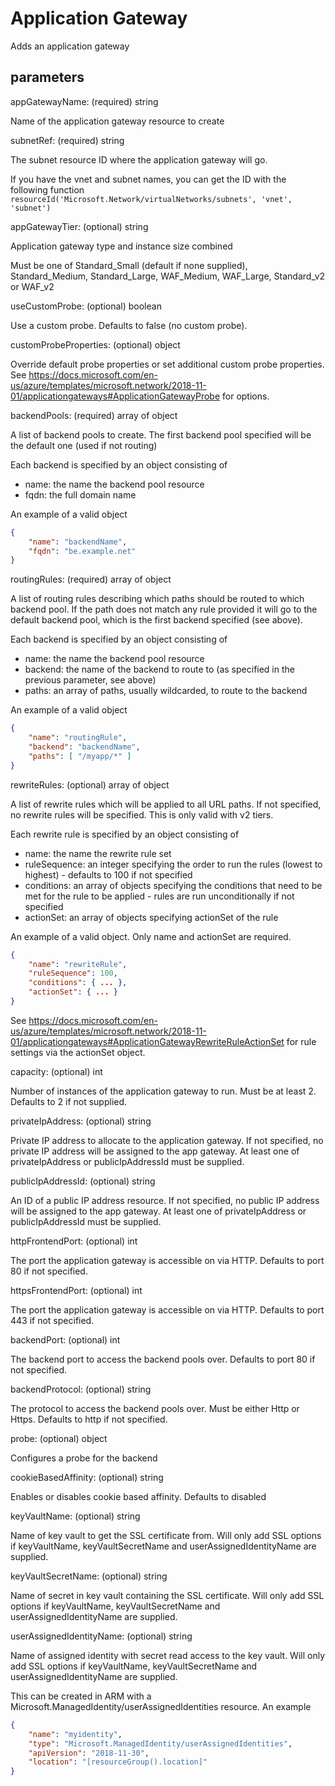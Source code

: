 # Application Gateway

Adds an application gateway

## parameters

appGatewayName: (required) string

Name of the application gateway resource to create

subnetRef: (required) string

The subnet resource ID where the application gateway will go.

If you have the vnet and subnet names, you can get the ID with the following function
`resourceId('Microsoft.Network/virtualNetworks/subnets', 'vnet', 'subnet')`

appGatewayTier: (optional) string

Application gateway type and instance size combined

Must be one of Standard_Small (default if none supplied), Standard_Medium, Standard_Large, WAF_Medium, WAF_Large, Standard_v2 or WAF_v2

useCustomProbe: (optional) boolean

Use a custom probe. Defaults to false (no custom probe).

customProbeProperties: (optional) object

Override default probe properties or set additional custom probe properties.
See https://docs.microsoft.com/en-us/azure/templates/microsoft.network/2018-11-01/applicationgateways#ApplicationGatewayProbe
for options.

backendPools: (required) array of object

A list of backend pools to create.
The first backend pool specified will be the default one (used if not routing)

Each backend is specified by an object consisting of

* name: the name the backend pool resource
* fqdn: the full domain name

An example of a valid object

```json
{
    "name": "backendName",
    "fqdn": "be.example.net"
}
```

routingRules: (required) array of object

A list of routing rules describing which paths should be routed to which backend pool.
If the path does not match any rule provided it will go to the default backend pool,
which is the first backend specified (see above).

Each backend is specified by an object consisting of

* name: the name the backend pool resource
* backend: the name of the backend to route to (as specified in the previous parameter, see above)
* paths: an array of paths, usually wildcarded, to route to the backend

An example of a valid object

```json
{
    "name": "routingRule",
    "backend": "backendName",
    "paths": [ "/myapp/*" ]
}
```

rewriteRules: (optional) array of object

A list of rewrite rules which will be applied to all URL paths.
If not specified, no rewrite rules will be specified.
This is only valid with v2 tiers.

Each rewrite rule is specified by an object consisting of

* name: the name the rewrite rule set
* ruleSequence: an integer specifying the order to run the rules (lowest to highest) - defaults to 100 if not specified
* conditions: an array of objects specifying the conditions that need to be met for the rule to be applied - rules are run unconditionally if not specified
* actionSet: an array of objects specifying actionSet of the rule

An example of a valid object. Only name and actionSet are required.

```json
{
    "name": "rewriteRule",
    "ruleSequence": 100,
    "conditions": { ... }, 
    "actionSet": { ... }
}
```

See https://docs.microsoft.com/en-us/azure/templates/microsoft.network/2018-11-01/applicationgateways#ApplicationGatewayRewriteRuleActionSet
for rule settings via the actionSet object.

capacity: (optional) int

Number of instances of the application gateway to run.
Must be at least 2.
Defaults to 2 if not supplied.

privateIpAddress: (optional) string

Private IP address to allocate to the application gateway.
If not specified, no private IP address will be assigned to the app gateway.
At least one of privateIpAddress or publicIpAddressId must be supplied.

publicIpAddressId: (optional) string

An ID of a public IP address resource.
If not specified, no public IP address will be assigned to the app gateway.
At least one of privateIpAddress or publicIpAddressId must be supplied.

httpFrontendPort: (optional) int

The port the application gateway is accessible on via HTTP.
Defaults to port 80 if not specified.

httpsFrontendPort: (optional) int

The port the application gateway is accessible on via HTTP.
Defaults to port 443 if not specified.

backendPort: (optional) int

The backend port to access the backend pools over.
Defaults to port 80 if not specified.

backendProtocol: (optional) string

The protocol to access the backend pools over.
Must be either Http or Https.
Defaults to http if not specified.

probe: (optional) object

Configures a probe for the backend

cookieBasedAffinity: (optional) string

Enables or disables cookie based affinity.
Defaults to disabled

keyVaultName: (optional) string

Name of key vault to get the SSL certificate from.
Will only add SSL options if keyVaultName, keyVaultSecretName and userAssignedIdentityName are supplied.

keyVaultSecretName: (optional) string

Name of secret in key vault containing the SSL certificate.
Will only add SSL options if keyVaultName, keyVaultSecretName and userAssignedIdentityName are supplied.

userAssignedIdentityName: (optional) string

Name of assigned identity with secret read access to the key vault.
Will only add SSL options if keyVaultName, keyVaultSecretName and userAssignedIdentityName are supplied.

This can be created in ARM with a Microsoft.ManagedIdentity/userAssignedIdentities resource.
An example

```json
{
    "name": "myidentity",
    "type": "Microsoft.ManagedIdentity/userAssignedIdentities",
    "apiVersion": "2018-11-30",
    "location": "[resourceGroup().location]"
}
```